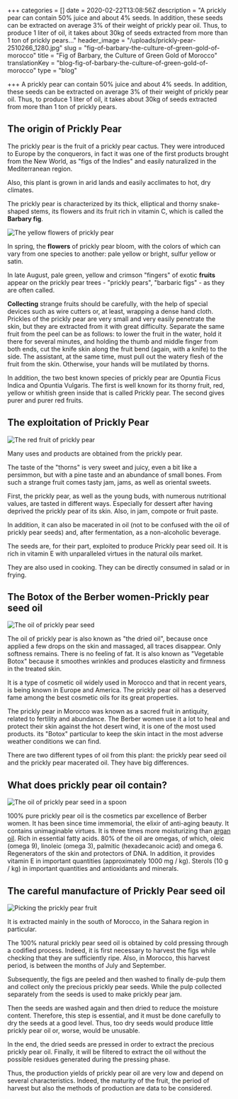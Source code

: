 +++
categories = []
date = 2020-02-22T13:08:56Z
description = "A prickly pear can contain 50% juice and about 4% seeds. In addition, these seeds can be extracted on average 3% of their weight of prickly pear oil. Thus, to produce 1 liter of oil, it takes about 30kg of seeds extracted from more than 1 ton of prickly pears..."
header_image = "/uploads/prickly-pear-2510266_1280.jpg"
slug = "fig-of-barbary-the-culture-of-green-gold-of-morocco"
title = "Fig of Barbary, the Culture of Green Gold of Morocco"
translationKey = "blog-fig-of-barbary-the-culture-of-green-gold-of-morocco"
type = "blog"

+++
A prickly pear can contain 50% juice and about 4% seeds. In addition, these seeds can be extracted on average 3% of their weight of prickly pear oil. Thus, to produce 1 liter of oil, it takes about 30kg of seeds extracted from more than 1 ton of prickly pears.

## **The origin of Prickly Pear**

The prickly pear is the fruit of a prickly pear cactus. They were introduced to Europe by the conquerors, in fact it was one of the first products brought from the New World, as "figs of the Indies" and easily naturalized in the Mediterranean region.

Also, this plant is grown in arid lands and easily acclimates to hot, dry climates.

The prickly pear is characterized by its thick, elliptical and thorny snake-shaped stems, its flowers and its fruit rich in vitamin C, which is called the **Barbary fig**.

![The yellow flowers of prickly pear](/uploads/prickly-pear-1415525_1280.jpg "The yellow flowers of prickly pear")

In spring, the **flowers** of prickly pear bloom, with the colors of which can vary from one species to another: pale yellow or bright, sulfur yellow or satin.

In late August, pale green, yellow and crimson "fingers" of exotic **fruits** appear on the prickly pear trees - "prickly pears", "barbaric figs" - as they are often called.

**Collecting** strange fruits should be carefully, with the help of special devices such as wire cutters or, at least, wrapping a dense hand cloth. Prickles of the prickly pear are very small and very easily penetrate the skin, but they are extracted from it with great difficulty. Separate the same fruit from the peel can be as follows: to lower the fruit in the water, hold it there for several minutes, and holding the thumb and middle finger from both ends, cut the knife skin along the fruit bend (again, with a knife) to the side. The assistant, at the same time, must pull out the watery flesh of the fruit from the skin. Otherwise, your hands will be mutilated by thorns.

In addition, the two best known species of prickly pear are Opuntia Ficus Indica and Opuntia Vulgaris. The first is well known for its thorny fruit, red, yellow or whitish green inside that is called Prickly pear. The second gives purer and purer red fruits.

## **The exploitation of Prickly Pear**

![The red fruit of prickly pear](/uploads/cactus-58415_1280.jpg "The red fruit of prickly pear")

Many uses and products are obtained from the prickly pear.

The taste of the "thorns" is very sweet and juicy, even a bit like a persimmon, but with a pine taste and an abundance of small bones. From such a strange fruit comes tasty jam, jams, as well as oriental sweets.

First, the prickly pear, as well as the young buds, with numerous nutritional values, are tasted in different ways. Especially for dessert after having deprived the prickly pear of its skin. Also, in jam, compote or fruit paste.

In addition, it can also be macerated in oil (not to be confused with the oil of prickly pear seeds) and, after fermentation, as a non-alcoholic beverage.

The seeds are, for their part, exploited to produce Prickly pear seed oil. It is rich in vitamin E with unparalleled virtues in the natural oils market.

They are also used in cooking. They can be directly consumed in salad or in frying.

## **The Botox of the Berber women-Prickly pear seed oil**

![The oil of prickly pear seed](/uploads/1582374704485.jpg "The oil of prickly pear seed")

The oil of prickly pear is also known as "the dried oil", because once applied a few drops on the skin and massaged, all traces disappear. Only softness remains. There is no feeling of fat. It is also known as "Vegetable Botox" because it smoothes wrinkles and produces elasticity and firmness in the treated skin.

It is a type of cosmetic oil widely used in Morocco and that in recent years, is being known in Europe and America. The prickly pear oil has a deserved fame among the best cosmetic oils for its great properties.

The prickly pear in Morocco was known as a sacred fruit in antiquity, related to fertility and abundance. The Berber women use it a lot to heal and protect their skin against the hot desert wind, it is one of the most used products. its "Botox" particular to keep the skin intact in the most adverse weather conditions we can find.

There are two different types of oil from this plant: the prickly pear seed oil and the prickly pear macerated oil. They have big differences.

## **What does prickly pear oil contain?**

![The oil of prickly pear seed in a spoon](/uploads/oil-4482643_1280.jpg "The oil of prickly pear seed in a spoon")

100% pure prickly pear oil is the cosmetics par excellence of Berber women. It has been since time immemorial, the elixir of anti-aging beauty. It contains unimaginable virtues. It is three times more moisturizing than [argan oil](/en/blog/argan-oil/ "argan oil"). Rich in essential fatty acids. 80% of the oil are omegas, of which, oleic (omega 9), linoleic (omega 3), palmitic (hexadecanoic acid) and omega 6. Regenerators of the skin and protectors of DNA. In addition, it provides vitamin E in important quantities (approximately 1000 mg / kg). Sterols (10 g / kg) in important quantities and antioxidants and minerals.

## **The careful manufacture of Prickly Pear seed oil**

![Picking the prickly pear fruit](/uploads/1582376336026.jpg "Picking the prickly pear fruit")

It is extracted mainly in the south of Morocco, in the Sahara region in particular.

The 100% natural prickly pear seed oil is obtained by cold pressing through a codified process. Indeed, it is first necessary to harvest the figs while checking that they are sufficiently ripe. Also, in Morocco, this harvest period, is between the months of July and September.

Subsequently, the figs are peeled and then washed to finally de-pulp them and collect only the precious prickly pear seeds. While the pulp collected separately from the seeds is used to make prickly pear jam.

Then the seeds are washed again and then dried to reduce the moisture content. Therefore, this step is essential, and it must be done carefully to dry the seeds at a good level. Thus, too dry seeds would produce little prickly pear oil or, worse, would be unusable.

In the end, the dried seeds are pressed in order to extract the precious prickly pear oil. Finally, it will be filtered to extract the oil without the possible residues generated during the pressing phase.

Thus, the production yields of prickly pear oil are very low and depend on several characteristics. Indeed, the maturity of the fruit, the period of harvest but also the methods of production are data to be considered.